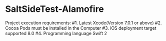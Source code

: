 # SaltSideTest-Alamofire

Project execution requirements:
#1. Latest Xcode(Version 7.0.1 or above)
#2. Cocoa Pods must be installed in the Computer
#3. iOS deployment target supported 8.0
#4. Programming language Swift 2
